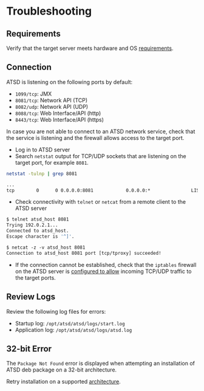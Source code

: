 # Troubleshooting

## Requirements

Verify that the target server meets hardware and OS [requirements](../administration/requirements.md).

## Connection

ATSD is listening on the following ports by default:

* `1099/tcp`: JMX
* `8081/tcp`: Network API (TCP)
* `8082/udp`: Network API (UDP)
* `8088/tcp`: Web Interface/API (http)
* `8443/tcp`: Web Interface/API (https)

In case you are not able to connect to an ATSD network service, check that the service is listening and the firewall allows access to the target port.

* Log in to ATSD server
* Search `netstat` output for TCP/UDP sockets that are listening on the target port, for example `8081`.

```sh
netstat -tulnp | grep 8081
```

```txt
...
tcp        0      0 0.0.0.0:8081            0.0.0.0:*               LISTEN
```

* Check connectivity with `telnet` or `netcat` from a remote client to the ATSD server

```sh
$ telnet atsd_host 8081
Trying 192.0.2.1...
Connected to atsd_host.
Escape character is '^]'.
```

```txt
$ netcat -z -v atsd_host 8081
Connection to atsd_host 8081 port [tcp/tproxy] succeeded!
```

* If the connection cannot be established, check that the `iptables` firewall on the ATSD server is [configured to allow](firewall.md) incoming TCP/UDP traffic to the target ports.

## Review Logs

Review the following log files for errors:

* Startup log: `/opt/atsd/atsd/logs/start.log`
* Application log: `/opt/atsd/atsd/logs/atsd.log`

## 32-bit Error

The `Package Not Found` error is displayed when attempting an installation of ATSD deb package on a 32-bit architecture.

Retry installation on a supported [architecture](../administration/requirements.md).

